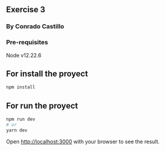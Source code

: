## Exercise 3

### By Conrado Castillo

### Pre-requisites

Node v12.22.6

## For install the proyect

```bash
npm install
```
## For run the proyect

```bash
npm run dev
# or
yarn dev
```

Open [http://localhost:3000](http://localhost:3000) with your browser to see the result.
